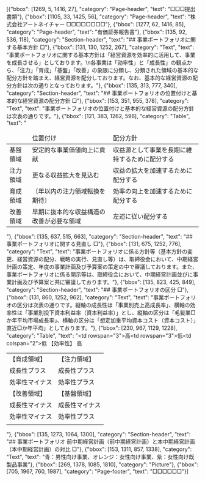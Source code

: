 [{"bbox": [1269, 5, 1416, 27], "category": "Page-header", "text": "□□□提出書類"}, {"bbox": [1105, 33, 1425, 56], "category": "Page-header", "text": "株式会社アートネイチャー □□□□□□□□"}, {"bbox": [1277, 62, 1416, 85], "category": "Page-header", "text": "有価証券報告書"}, {"bbox": [135, 92, 536, 118], "category": "Section-header", "text": "## 事業ポートフォリオに関する基本方針 □"}, {"bbox": [131, 130, 1252, 267], "category": "Text", "text": "事業ポートフォリオに関する基本方針は「経営資源を効率的に活用して、事業を成長させる」としております。\n各事業は「効率性」と「成長性」の観点から、「注力」「育成」「基盤」「改善」の象限に分類し、分類された領域の基本的な配分方針を踏まえ、経営資源を配分しております。なお、基本的な経営資源の配分方針は次の通りとなっております。"}, {"bbox": [135, 313, 777, 340], "category": "Section-header", "text": "## 事業ポートフォリオの位置付けと基本的な経営資源の配分方針 □"}, {"bbox": [153, 351, 955, 378], "category": "Text", "text": "事業ポートフォリオの位置付けと基本的な経営資源の配分方針は次表の通りです。"}, {"bbox": [121, 383, 1262, 596], "category": "Table", "text": "<table><thead><tr><td></td><td>位置付け</td><td>配分方針</td></tr></thead><tbody><tr><td>基盤領域</td><td>安定的な事業価値向上に貢献</td><td>収益源として事業を長期に維持するために配分する</td></tr><tr><td>注力領域</td><td>更なる収益拡大を見込む</td><td>収益の拡大を加速するために配分する</td></tr><tr><td>育成領域</td><td>〔年以内の注力領域転換を期待〕</td><td>効率の向上を加速するために配分する</td></tr><tr><td>改善領域</td><td>早期に抜本的な収益構造の改善が必要な領域</td><td>左述に従い配分する</td></tr></tbody></table>"}, {"bbox": [135, 637, 515, 663], "category": "Section-header", "text": "## 事業ポートフォリオに関する見直し □"}, {"bbox": [131, 675, 1252, 776], "category": "Text", "text": "事業ポートフォリオに係る方針等（基本方針の変更、経営資源の配分、戦略の実行、見直し等）は、取締役会において、中期経営計画の策定、年度の事業計画及び予算案の策定の中で審議しております。また、事業ポートフォリオに係る開示等は、取締役会において、中期経営計画並びに事業計画及び予算案と共に審議しております。"}, {"bbox": [135, 823, 425, 849], "category": "Section-header", "text": "## 事業ポートフォリオの区分 □"}, {"bbox": [131, 860, 1252, 962], "category": "Text", "text": "事業ポートフォリオの区分は次表の通りです。縦軸の成長性は「事業別売上高成長率」、横軸の効率性は「事業別投下資本利益率（資本利益率）」とし、縦軸の区分は「毛髪業□か年平均市場成長率」、横軸の区分は「想定加重平均資本コスト（資本コスト）」直近□か年平均」としております。"}, {"bbox": [230, 967, 1129, 1228], "category": "Table", "text": "<table><tbody><tr><td rowspan=\"3\">高</td><td>【育成領域】</td><td>【注力領域】</td></tr><tr><td>成長性プラス</td><td>成長性プラス</td></tr><tr><td>効率性マイナス</td><td>効率性プラス</td></tr><tr><td rowspan=\"3\">低</td><td>【改善領域】</td><td>【基盤領域】</td></tr><tr><td>成長性マイナス</td><td>成長性マイナス</td></tr><tr><td>効率性マイナス</td><td>効率性プラス</td></tr><tr><td colspan=\"2\">低 【効率性】 高</td><td></td></tr></tbody></table>"}, {"bbox": [135, 1273, 1064, 1300], "category": "Section-header", "text": "## 事業ポートフォリオ 前中期経営計画（前中期経営計画）と本中期経営計画（本中期経営計画）の対比 □"}, {"bbox": [153, 1311, 857, 1338], "category": "Text", "text": "青：男性向け事業、オレンジ：女性向け事業、紫：女性向け既製品事業"}, {"bbox": [269, 1378, 1085, 1810], "category": "Picture"}, {"bbox": [705, 1967, 760, 1987], "category": "Page-footer", "text": "□□□□□□"}]